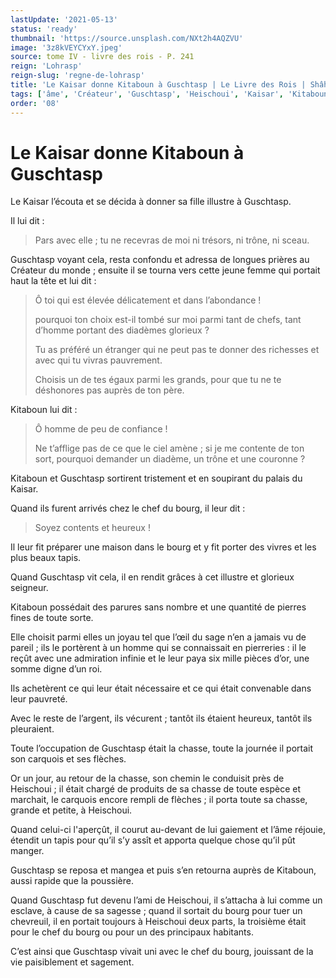 ```yaml
---
lastUpdate: '2021-05-13'
status: 'ready'
thumbnail: 'https://source.unsplash.com/NXt2h4AQZVU'
image: '3z8kVEYCYxY.jpeg'
source: tome IV - livre des rois - P. 241
reign: 'Lohrasp'
reign-slug: 'regne-de-lohrasp'
title: 'Le Kaisar donne Kitaboun à Guschtasp | Le Livre des Rois | Shâhnâmeh'
tags: ['âme', 'Créateur', 'Guschtasp', 'Heischoui', 'Kaisar', 'Kitaboun']
order: '08'
---
```


# Le Kaisar donne Kitaboun à Guschtasp

Le Kaisar l’écouta et se décida à donner sa fille illustre à Guschtasp.

Il lui dit :

> Pars avec elle ; tu ne recevras de moi ni trésors, ni trône, ni sceau.

Guschtasp voyant cela, resta confondu et adressa de longues prières au Créateur du monde ; ensuite il se tourna vers cette jeune femme qui portait haut la tête et lui dit :

> Ô toi qui est élevée délicatement et dans l’abondance !
>
> pourquoi ton choix est-il tombé sur moi parmi tant de chefs, tant d’homme portant des diadèmes glorieux ?
>
> Tu as préféré un étranger qui ne peut pas te donner des richesses et avec qui tu vivras pauvrement.
>
> Choisis un de tes égaux parmi les grands, pour que tu ne te déshonores pas auprès de ton père.

Kitaboun lui dit :

> Ô homme de peu de confiance !
>
> Ne t’afflige pas de ce que le ciel amène ; si je me contente de ton sort, pourquoi demander un diadème, un trône et une couronne ?

Kitaboun et Guschtasp sortirent tristement et en soupirant du palais du Kaisar.

Quand ils furent arrivés chez le chef du bourg, il leur dit :

> Soyez contents et heureux !

Il leur fit préparer une maison dans le bourg et y fit porter des vivres et les plus beaux tapis.

Quand Guschtasp vit cela, il en rendit grâces à cet illustre et glorieux seigneur.

Kitaboun possédait des parures sans nombre et une quantité de pierres fines de toute sorte.

Elle choisit parmi elles un joyau tel que l’œil du sage n’en a jamais vu de pareil ; ils le portèrent à un homme qui se connaissait en pierreries : il le reçût avec une admiration infinie et le leur paya six mille pièces d’or, une somme digne d’un roi.

Ils achetèrent ce qui leur était nécessaire et ce qui était convenable dans leur pauvreté.

Avec le reste de l’argent, ils vécurent ; tantôt ils étaient heureux, tantôt ils pleuraient.

Toute l’occupation de Guschtasp était la chasse, toute la journée il portait son carquois et ses flèches.

Or un jour, au retour de la chasse, son chemin le conduisit près de Heischoui ; il était chargé de produits de sa chasse de toute espèce et marchait, le carquois encore rempli de flèches ; il porta toute sa chasse, grande et petite, à Heischoui.

Quand celui-ci l'aperçût, il courut au-devant de lui gaiement et l’âme réjouie, étendit un tapis pour qu’il s’y assît et apporta quelque chose qu’il pût manger.

Guschtasp se reposa et mangea et puis s’en retourna auprès de Kitaboun, aussi rapide que la poussière.

Quand Guschtasp fut devenu l’ami de Heischoui, il s’attacha à lui comme un esclave, à cause de sa sagesse ; quand il sortait du bourg pour tuer un chevreuil, il en portait toujours à Heischoui deux parts, la troisième était pour le chef du bourg ou pour un des principaux habitants.

C’est ainsi que Guschtasp vivait uni avec le chef du bourg, jouissant de la vie paisiblement et sagement.
